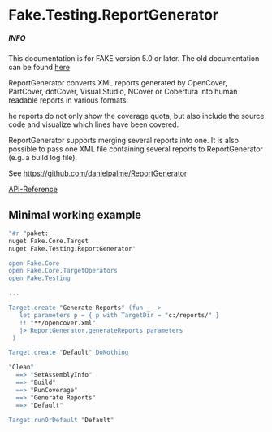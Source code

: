 # Fake.Testing.ReportGenerator

<div class="alert alert-info">
    <h5>INFO</h5>
    <p>This documentation is for FAKE version 5.0 or later. The old documentation can be found <a href="apidocs/v4/fake-specflowhelper.html">here</a></p>
</div>


ReportGenerator converts XML reports generated by OpenCover, PartCover, dotCover, Visual Studio, NCover or Cobertura into human readable reports in various formats.

he reports do not only show the coverage quota, but also include the source code and visualize which lines have been covered.

ReportGenerator supports merging several reports into one. It is also possible to pass one XML file containing several reports to ReportGenerator (e.g. a build log file).

See https://github.com/danielpalme/ReportGenerator

[API-Reference](apidocs/v5/fake-testing-reportgenerator.html)

## Minimal working example

```fsharp
"#r "paket:
nuget Fake.Core.Target
nuget Fake.Testing.ReportGenerator"

open Fake.Core
open Fake.Core.TargetOperators
open Fake.Testing

...

Target.create "Generate Reports" (fun _ ->
   let parameters p = { p with TargetDir = "c:/reports/" }
   !! "**/opencover.xml"
   |> ReportGenerator.generateReports parameters
 )

Target.create "Default" DoNothing

"Clean"
  ==> "SetAssemblyInfo"
  ==> "Build"
  ==> "RunCoverage"
  ==> "Generate Reports"
  ==> "Default"

Target.runOrDefault "Default"
```
